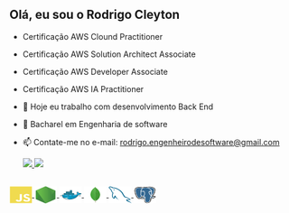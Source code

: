 ## Olá, eu sou o Rodrigo Cleyton


-  Certificação AWS Clound Practitioner
-  Certificação AWS Solution Architect Associate
-  Certificação AWS Developer Associate
-  Certificação AWS IA Practitioner
- 🔭 Hoje eu trabalho com desenvolvimento Back End
- 🌱 Bacharel em Engenharia de software
- 📫 Contate-me no e-mail: rodrigo.engenheirodesoftware@gmail.com


  <a href="https://github.com/Rodrigocleyton">
  <img height="180em" src="https://github-readme-stats.vercel.app/api?username=rodrigocleyton&show_icons=true&theme=dracula&include_all_commits=true&count_private=true"/>
  <img height="180em" src="https://github-readme-stats.vercel.app/api/top-langs/?username=rodrigocleyton&layout=compact&langs_count=7&theme=dracula"/>
</div>
<div style="display: inline_block"><br>
  <img align="center" alt="Rodrigo-Js" height="30" width="40" src="https://raw.githubusercontent.com/devicons/devicon/master/icons/javascript/javascript-plain.svg">
  <img align="center" alt="Rodrigo-Node" height="30" width="40" src="https://raw.githubusercontent.com/devicons/devicon/master/icons/nodejs/nodejs-original.svg">
  <img align="center" alt="Rodrigo-Docker" height="30" width="40" src="https://raw.githubusercontent.com/devicons/devicon/master/icons/docker/docker-original.svg">
  <img align="center" alt="Rodrigo-MongoDB" height="30" width="40" src="https://raw.githubusercontent.com/devicons/devicon/master/icons/mongodb/mongodb-original.svg">
  <img align="center" alt="Rodrigo-mysql" height="30" width="40" src="https://raw.githubusercontent.com/devicons/devicon/master/icons/mysql/mysql-original.svg">
  <img align="center" alt="Rodrigo-postgre" height="30" width="40" src="https://raw.githubusercontent.com/devicons/devicon/master/icons/postgresql/postgresql-original.svg">
</div>
